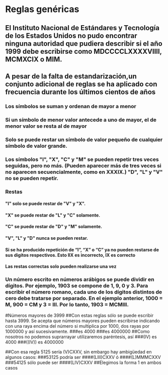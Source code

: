 # Reglas genéricas
## El Instituto Nacional de Estándares y Tecnología de los Estados Unidos no pudo encontrar ninguna autoridad que pudiera describir si el año 1999 debe escribirse como MDCCCCLXXXXVIIII, MCMXCIX o MIM. 
## A pesar de la falta de estandarización,un conjunto adicional de reglas se ha aplicado con frecuencia durante los últimos cientos de años

### Los símbolos se suman y ordenan de mayor a menor
### Si un símbolo de menor valor antecede a uno de mayor, el de menor valor se resta al de mayor
### Solo se puede restar un símbolo de valor pequeño de cualquier símbolo de valor grande.
### Los símbolos "I", "X", "C" y "M" se pueden repetir tres veces seguidas, pero no más. (Pueden aparecer más de tres veces si no aparecen secuencialmente, como en XXXIX.) "D", "L" y "V" no se pueden repetir.
### Restas
#### "I" solo se puede restar de "V" y "X".
#### "X" se puede restar de "L" y "C" solamente. 
#### "C" se puede restar de "D" y "M" solamente. 
#### "V", "L" y "D" nunca se pueden restar.
#### Si se ha producido repetición de “I”, “X” o “C” ya no pueden restarse de sus digitos respectivos. Esto IIX es incorrecto, IX es correcto
#### Las restas correctas solo pueden realizarse una vez
### Un número escrito en números arábigos se puede dividir en dígitos. Por ejemplo, 1903 se compone de 1, 9, 0 y 3. Para escribir el número romano, cada uno de los dígitos distintos de cero debe tratarse por separado. En el ejemplo anterior, 1000 = M, 900 = CM y 3 = III. Por lo tanto, 1903 = MCMIII.

#Números mayores de 3999
##Con estas reglas sólo se puede escribir hasta 3999. Se acepta que números mayores pueden escribirse indicando con una raya encima del número si multiplica por 1000, dos rayas por 1000000 y así sucesivamente.
###es 4000
###es 4000000
##Como nosotros no podemos suprarrayar utilizaremos paréntesis, así
###(IV) es 4000
###((IV)) es 4000000

##Con esa regla 5125 sería (V)CXXV, sin embargo hay ambigüedad en algunos casos:
###53125 podría ser
####(LIII)CXXV ó
####(L)MMMCXXV
###54125 sólo puede ser 
####(LIV)CXXV
##Elegimos la forma 1 en ambos casos

